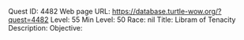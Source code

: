 Quest ID: 4482
Web page URL: https://database.turtle-wow.org/?quest=4482
Level: 55
Min Level: 50
Race: nil
Title: Libram of Tenacity
Description: 
Objective: 
